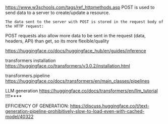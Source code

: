 https://www.w3schools.com/tags/ref_httpmethods.asp
    POST is used to send data to a server to create/update a resource.

    The data sent to the server with POST is stored in the request body of the HTTP request:
POST requests also allow more data to be sent in the request (data, headers, API) than get, so its more flexible/quality



https://huggingface.co/docs/huggingface_hub/en/guides/inference


transformers installation
    https://huggingface.co/transformers/v3.0.2/installation.html 

transformers.pipeline
    https://huggingface.co/docs/transformers/en/main_classes/pipelines 

LLM generation
    https://huggingface.co/docs/transformers/en/llm_tutorial !!!!****   


EFFICIENCY OF GENERATION:
    https://discuss.huggingface.co/t/text-generation-pipeline-prohibitively-slow-to-load-even-with-cached-model/40322 